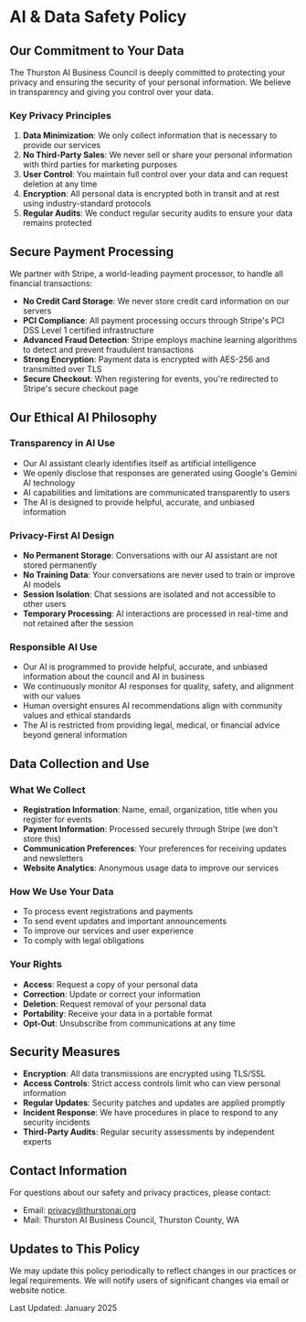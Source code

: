 # AI & Data Safety Policy

## Our Commitment to Your Data

The Thurston AI Business Council is deeply committed to protecting your privacy and ensuring the security of your personal information. We believe in transparency and giving you control over your data.

### Key Privacy Principles

1. **Data Minimization**: We only collect information that is necessary to provide our services
2. **No Third-Party Sales**: We never sell or share your personal information with third parties for marketing purposes
3. **User Control**: You maintain full control over your data and can request deletion at any time
4. **Encryption**: All personal data is encrypted both in transit and at rest using industry-standard protocols
5. **Regular Audits**: We conduct regular security audits to ensure your data remains protected

## Secure Payment Processing

We partner with Stripe, a world-leading payment processor, to handle all financial transactions:

- **No Credit Card Storage**: We never store credit card information on our servers
- **PCI Compliance**: All payment processing occurs through Stripe's PCI DSS Level 1 certified infrastructure
- **Advanced Fraud Detection**: Stripe employs machine learning algorithms to detect and prevent fraudulent transactions
- **Strong Encryption**: Payment data is encrypted with AES-256 and transmitted over TLS
- **Secure Checkout**: When registering for events, you're redirected to Stripe's secure checkout page

## Our Ethical AI Philosophy

### Transparency in AI Use

- Our AI assistant clearly identifies itself as artificial intelligence
- We openly disclose that responses are generated using Google's Gemini AI technology
- AI capabilities and limitations are communicated transparently to users
- The AI is designed to provide helpful, accurate, and unbiased information

### Privacy-First AI Design

- **No Permanent Storage**: Conversations with our AI assistant are not stored permanently
- **No Training Data**: Your conversations are never used to train or improve AI models
- **Session Isolation**: Chat sessions are isolated and not accessible to other users
- **Temporary Processing**: AI interactions are processed in real-time and not retained after the session

### Responsible AI Use

- Our AI is programmed to provide helpful, accurate, and unbiased information about the council and AI in business
- We continuously monitor AI responses for quality, safety, and alignment with our values
- Human oversight ensures AI recommendations align with community values and ethical standards
- The AI is restricted from providing legal, medical, or financial advice beyond general information

## Data Collection and Use

### What We Collect

- **Registration Information**: Name, email, organization, title when you register for events
- **Payment Information**: Processed securely through Stripe (we don't store this)
- **Communication Preferences**: Your preferences for receiving updates and newsletters
- **Website Analytics**: Anonymous usage data to improve our services

### How We Use Your Data

- To process event registrations and payments
- To send event updates and important announcements
- To improve our services and user experience
- To comply with legal obligations

### Your Rights

- **Access**: Request a copy of your personal data
- **Correction**: Update or correct your information
- **Deletion**: Request removal of your personal data
- **Portability**: Receive your data in a portable format
- **Opt-Out**: Unsubscribe from communications at any time

## Security Measures

- **Encryption**: All data transmissions are encrypted using TLS/SSL
- **Access Controls**: Strict access controls limit who can view personal information
- **Regular Updates**: Security patches and updates are applied promptly
- **Incident Response**: We have procedures in place to respond to any security incidents
- **Third-Party Audits**: Regular security assessments by independent experts

## Contact Information

For questions about our safety and privacy practices, please contact:
- Email: privacy@thurstonai.org
- Mail: Thurston AI Business Council, Thurston County, WA

## Updates to This Policy

We may update this policy periodically to reflect changes in our practices or legal requirements. We will notify users of significant changes via email or website notice.

Last Updated: January 2025